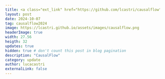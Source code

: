 ```yaml
---
title: <a class="ext_link" href="https://github.com/lcastri/causalflow">CausalFlow</a> - a new Python library for causal discovery from observational and interventional time-series data.
layout: post
date: 2024-10-07
tag: causalflow2024
image: https://lcastri.github.io/assets/images/causalflow.png
headerImage: true
width: 27.56
heigth: 32
updates: true
hidden: true # don't count this post in blog pagination
description: "CausalFlow"
category: update
author: lucacastri
externalLink: false
---
```

